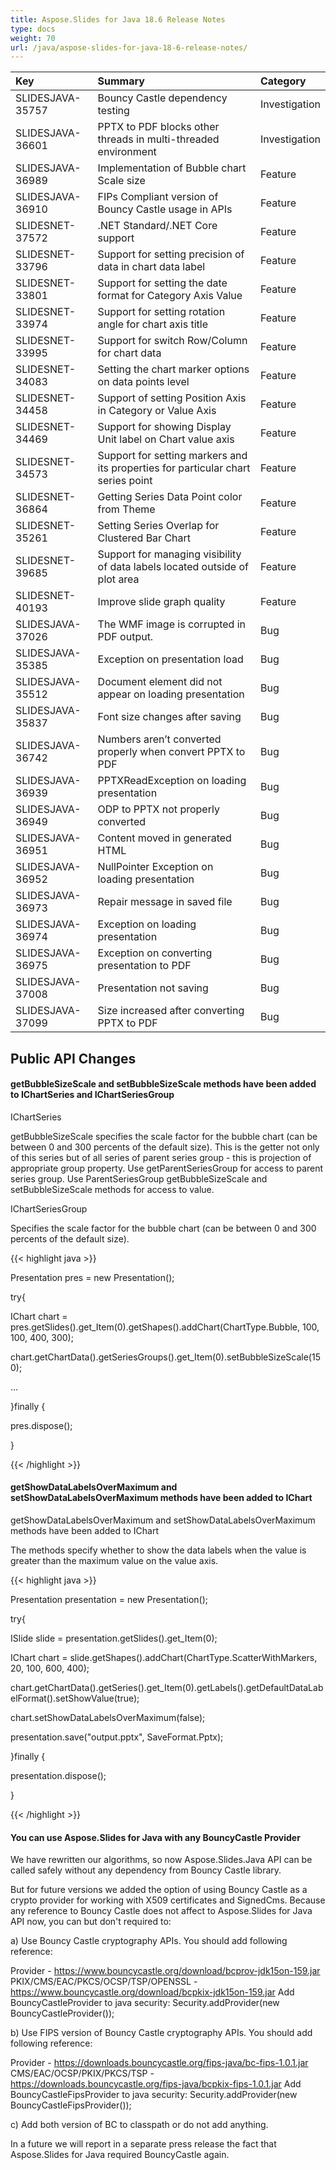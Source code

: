 ```yaml
---
title: Aspose.Slides for Java 18.6 Release Notes
type: docs
weight: 70
url: /java/aspose-slides-for-java-18-6-release-notes/
---
```


|**Key**|**Summary**|**Category**|
| :- | :- | :- |
|SLIDESJAVA-35757|Bouncy Castle dependency testing|Investigation|
|SLIDESJAVA-36601|PPTX to PDF blocks other threads in multi-threaded environment|Investigation|
|SLIDESJAVA-36989|Implementation of Bubble chart Scale size|Feature|
|SLIDESJAVA-36910|FIPs Compliant version of Bouncy Castle usage in APIs|Feature|
|SLIDESNET-37572|.NET Standard/.NET Core support|Feature|
|SLIDESNET-33796|Support for setting precision of data in chart data label|Feature|
|SLIDESNET-33801|Support for setting the date format for Category Axis Value|Feature|
|SLIDESNET-33974|Support for setting rotation angle for chart axis title|Feature|
|SLIDESNET-33995|Support for switch Row/Column for chart data|Feature|
|SLIDESNET-34083|Setting the chart marker options on data points level|Feature|
|SLIDESNET-34458|Support of setting Position Axis in Category or Value Axis|Feature|
|SLIDESNET-34469|Support for showing Display Unit label on Chart value axis|Feature|
|SLIDESNET-34573|Support for setting markers and its properties for particular chart series point|Feature|
|SLIDESNET-36864|Getting Series Data Point color from Theme|Feature|
|SLIDESNET-35261|Setting Series Overlap for Clustered Bar Chart|Feature|
|SLIDESNET-39685|Support for managing visibility of data labels located outside of plot area|Feature|
|SLIDESNET-40193|Improve slide graph quality|Feature|
|SLIDESJAVA-37026|The WMF image is corrupted in PDF output.|Bug|
|SLIDESJAVA-35385|Exception on presentation load|Bug|
|SLIDESJAVA-35512|Document element did not appear on loading presentation|Bug|
|SLIDESJAVA-35837|Font size changes after saving|Bug|
|SLIDESJAVA-36742|Numbers aren’t converted properly when convert PPTX to PDF|Bug|
|SLIDESJAVA-36939|PPTXReadException on loading presentation|Bug|
|SLIDESJAVA-36949|ODP to PPTX not properly converted|Bug|
|SLIDESJAVA-36951|Content moved in generated HTML|Bug|
|SLIDESJAVA-36952|NullPointer Exception on loading presentation|Bug|
|SLIDESJAVA-36973|Repair message in saved file|Bug|
|SLIDESJAVA-36974|Exception on loading presentation|Bug|
|SLIDESJAVA-36975|Exception on converting presentation to PDF|Bug|
|SLIDESJAVA-37008|Presentation not saving|Bug|
|SLIDESJAVA-37099|Size increased after converting PPTX to PDF|Bug|
## **Public API Changes**
#### **getBubbleSizeScale and setBubbleSizeScale methods have been added to IChartSeries and IChartSeriesGroup**
IChartSeries

getBubbleSizeScale specifies the scale factor for the bubble chart (can be between 0 and 300 percents of the default size). This is the getter not only of this series but of all series of parent series group - this is projection of appropriate group property. Use getParentSeriesGroup for access to parent series group. Use ParentSeriesGroup getBubbleSizeScale and setBubbleSizeScale methods for access to value.

IChartSeriesGroup

Specifies the scale factor for the bubble chart (can be between 0 and 300 percents of the default size).

{{< highlight java >}}

 Presentation pres = new Presentation();

try{

IChart chart = pres.getSlides().get_Item(0).getShapes().addChart(ChartType.Bubble, 100, 100, 400, 300);

chart.getChartData().getSeriesGroups().get_Item(0).setBubbleSizeScale(150);

...

}finally {

pres.dispose();

}

{{< /highlight >}}
#### **getShowDataLabelsOverMaximum and setShowDataLabelsOverMaximum methods have been added to IChart**
getShowDataLabelsOverMaximum and setShowDataLabelsOverMaximum methods have been added to IChart

The methods specify whether to show the data labels when the value is greater than the maximum value on the value axis.

{{< highlight java >}}

 Presentation presentation = new Presentation();

try{

ISlide slide = presentation.getSlides().get_Item(0);

IChart chart = slide.getShapes().addChart(ChartType.ScatterWithMarkers, 20, 100, 600, 400);

chart.getChartData().getSeries().get_Item(0).getLabels().getDefaultDataLabelFormat().setShowValue(true);

chart.setShowDataLabelsOverMaximum(false);

presentation.save("output.pptx", SaveFormat.Pptx);

}finally {

presentation.dispose();

}

{{< /highlight >}}
#### **You can use Aspose.Slides for Java with any BouncyCastle Provider**
We have rewritten our algorithms, so now Aspose.Slides.Java API can be called safely without any dependency from Bouncy Castle library.

But for future versions we added the option of using Bouncy Castle as a crypto provider for working with X509 certificates and SignedCms.
Because any reference to Bouncy Castle does not affect to Aspose.Slides for Java API now, you can but don't required to:

a) Use Bouncy Castle cryptography APIs.
You should add following reference:

Provider - <https://www.bouncycastle.org/download/bcprov-jdk15on-159.jar>
PKIX/CMS/EAC/PKCS/OCSP/TSP/OPENSSL - <https://www.bouncycastle.org/download/bcpkix-jdk15on-159.jar>
Add BouncyCastleProvider to java security:
Security.addProvider(new BouncyCastleProvider());

b) Use FIPS version of Bouncy Castle cryptography APIs.
You should add following reference:

Provider - <https://downloads.bouncycastle.org/fips-java/bc-fips-1.0.1.jar>
CMS/EAC/OCSP/PKIX/PKCS/TSP - <https://downloads.bouncycastle.org/fips-java/bcpkix-fips-1.0.1.jar>
Add BouncyCastleFipsProvider to java security:
Security.addProvider(new BouncyCastleFipsProvider());

c) Add both version of BC to classpath or do not add anything.

In a future we will report in a separate press release the fact that Aspose.Slides for Java required BouncyCastle again.
